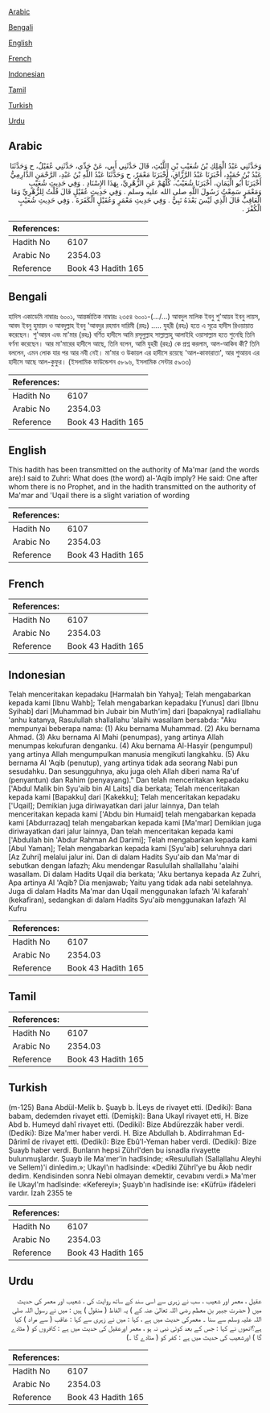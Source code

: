 [Arabic](#arabic)

[Bengali](#bengali)

[English](#english)

[French](#french)

[Indonesian](#indonesian)

[Tamil](#tamil)

[Turkish](#turkish)

[Urdu](#urdu)

## Arabic


<div dir="rtl" lang="ar" style={{fontSize:'larger',backgroundColor:'#f8f9fa',padding:20}}>
وَحَدَّثَنِي عَبْدُ الْمَلِكِ بْنُ شُعَيْبِ بْنِ اللَّيْثِ، قَالَ حَدَّثَنِي أَبِي، عَنْ جَدِّي، حَدَّثَنِي عُقَيْلٌ، ح وَحَدَّثَنَا عَبْدُ بْنُ حُمَيْدٍ، أَخْبَرَنَا عَبْدُ الرَّزَّاقِ، أَخْبَرَنَا مَعْمَرٌ، ح وَحَدَّثَنَا عَبْدُ اللَّهِ بْنُ عَبْدِ، الرَّحْمَنِ الدَّارِمِيُّ أَخْبَرَنَا أَبُو الْيَمَانِ، أَخْبَرَنَا شُعَيْبٌ، كُلُّهُمْ عَنِ الزُّهْرِيِّ، بِهَذَا الإِسْنَادِ ‏.‏ وَفِي حَدِيثِ شُعَيْبٍ وَمَعْمَرٍ سَمِعْتُ رَسُولَ اللَّهِ صلى الله عليه وسلم ‏.‏ وَفِي حَدِيثِ عُقَيْلٍ قَالَ قُلْتُ لِلزُّهْرِيِّ وَمَا الْعَاقِبُ قَالَ الَّذِي لَيْسَ بَعْدَهُ نَبِيٌّ ‏.‏ وَفِي حَدِيثِ مَعْمَرٍ وَعُقَيْلٍ الْكَفَرَةَ ‏.‏ وَفِي حَدِيثِ شُعَيْبٍ الْكُفْرَ ‏.‏
</div>
<div style={{backgroundColor:'#f8f9fa',padding:20, marginBottom: 10}}><table> <thead> <tr> <th>References:</th> <th></th> </tr> </thead> <tbody><tr><td>Hadith No</td><td>6107</td></tr><tr><td>Arabic No</td><td>2354.03</td></tr><tr><td>Reference</td><td>Book 43 Hadith 165</td></tr></tbody></table></div>

## Bengali


<div dir="ltr" lang="bn" style={{fontSize:'larger',backgroundColor:'#f8f9fa',padding:20}}>
হাদিস একাডেমি নাম্বারঃ ৬০০১, আন্তর্জাতিক নাম্বারঃ ২৩৫৪ ৬০০১-(.../...) আবদুল মালিক ইবনু শু'আয়ব ইবনু লায়স, আবদ ইবনু হুমায়দ ও আবদুল্লাহ ইবনু 'আবদুর রহমান দারিমী (রহঃ) ..... যুহরী (রহঃ) হতে এ সূত্রে হাদীস রিওয়ায়াত করেছেন। শু'আয়ব এবং মা'মার (রহঃ) বর্ণিত হাদীসে আমি রসূলুল্লাহ সাল্লাল্লাহু আলাইহি ওয়াসাল্লাম হতে শুনেছি তিনি বর্ণনা করেছেন। আর মা'মারের হাদীসে আছে, তিনি বলেন, আমি যুহরী (রহঃ) কে প্রশ্ন করলাম, আল-আকিব কী? তিনি বললেন, এমন লোক যার পর আর নবী নেই। মা’মার ও উকায়ল এর হাদীসে রয়েছে 'আল-কাফারাতা', আর শুআয়ব এর হাদীসে আছে আল-কুফুর। (ইসলামিক ফাউন্ডেশন ৫৮৯৬, ইসলামিক সেন্টার ৫৯৩৩)
</div>
<div style={{backgroundColor:'#f8f9fa',padding:20, marginBottom: 10}}><table> <thead> <tr> <th>References:</th> <th></th> </tr> </thead> <tbody><tr><td>Hadith No</td><td>6107</td></tr><tr><td>Arabic No</td><td>2354.03</td></tr><tr><td>Reference</td><td>Book 43 Hadith 165</td></tr></tbody></table></div>

## English


<div dir="ltr" lang="en" style={{fontSize:'larger',backgroundColor:'#f8f9fa',padding:20}}>
This hadith has been transmitted on the authority of Ma'mar (and the words are):I said to Zuhri: What does (the word) al-'Aqib imply? He said: One after whom there is no Prophet, and in the hadith transmitted on the authority of Ma'mar and 'Uqail there is a slight variation of wording
</div>
<div style={{backgroundColor:'#f8f9fa',padding:20, marginBottom: 10}}><table> <thead> <tr> <th>References:</th> <th></th> </tr> </thead> <tbody><tr><td>Hadith No</td><td>6107</td></tr><tr><td>Arabic No</td><td>2354.03</td></tr><tr><td>Reference</td><td>Book 43 Hadith 165</td></tr></tbody></table></div>

## French


<div dir="ltr" lang="fr" style={{fontSize:'larger',backgroundColor:'#f8f9fa',padding:20}}>

</div>
<div style={{backgroundColor:'#f8f9fa',padding:20, marginBottom: 10}}><table> <thead> <tr> <th>References:</th> <th></th> </tr> </thead> <tbody><tr><td>Hadith No</td><td>6107</td></tr><tr><td>Arabic No</td><td>2354.03</td></tr><tr><td>Reference</td><td>Book 43 Hadith 165</td></tr></tbody></table></div>

## Indonesian


<div dir="ltr" lang="id" style={{fontSize:'larger',backgroundColor:'#f8f9fa',padding:20}}>
Telah menceritakan kepadaku [Harmalah bin Yahya]; Telah mengabarkan kepada kami [Ibnu Wahb]; Telah mengabarkan kepadaku [Yunus] dari [Ibnu Syihab] dari [Muhammad bin Jubair bin Muth'im] dari [bapaknya] radliallahu 'anhu katanya, Rasulullah shallallahu 'alaihi wasallam bersabda: "Aku mempunyai beberapa nama: (1) Aku bernama Muhammad. (2) Aku bernama Ahmad. (3) Aku bernama Al Mahi (penumpas), yang artinya Allah menumpas kekufuran denganku. (4) Aku bernama Al-Hasyir (pengumpul) yang artinya Allah mengumpulkan manusia mengikuti langkahku. (5) Aku bernama Al 'Aqib (penutup), yang artinya tidak ada seorang Nabi pun sesudahku. Dan sesungguhnya, aku juga oleh Allah diberi nama Ra'uf (penyantun) dan Rahim (penyayang)." Dan telah menceritakan kepadaku ['Abdul Malik bin Syu'aib bin Al Laits] dia berkata; Telah menceritakan kepada kami [Bapakku] dari [Kakekku]; Telah menceritakan kepadaku ['Uqail]; Demikian juga diriwayatkan dari jalur lainnya, Dan telah menceritakan kepada kami ['Abdu bin Humaid] telah mengabarkan kepada kami [Abdurrazaq] telah mengabarkan kepada kami [Ma'mar] Demikian juga diriwayatkan dari jalur lainnya, Dan telah menceritakan kepada kami ['Abdullah bin 'Abdur Rahman Ad Darimi]; Telah mengabarkan kepada kami [Abul Yaman]; Telah mengabarkan kepada kami [Syu'aib] seluruhnya dari [Az Zuhri] melalui jalur ini. Dan di dalam Hadits Syu'aib dan Ma'mar di sebutkan dengan lafazh; Aku mendengar Rasulullah shallallahu 'alaihi wasallam. Di dalam Hadits Uqail dia berkata; 'Aku bertanya kepada Az Zuhri, Apa artinya Al 'Aqib? Dia menjawab; Yaitu yang tidak ada nabi setelahnya. Juga di dalam Hadits Ma'mar dan Uqail menggunakan lafazh 'Al kafarah' (kekafiran), sedangkan di dalam Hadits Syu'aib menggunakan lafazh 'Al Kufru
</div>
<div style={{backgroundColor:'#f8f9fa',padding:20, marginBottom: 10}}><table> <thead> <tr> <th>References:</th> <th></th> </tr> </thead> <tbody><tr><td>Hadith No</td><td>6107</td></tr><tr><td>Arabic No</td><td>2354.03</td></tr><tr><td>Reference</td><td>Book 43 Hadith 165</td></tr></tbody></table></div>

## Tamil


<div dir="ltr" lang="ta" style={{fontSize:'larger',backgroundColor:'#f8f9fa',padding:20}}>

</div>
<div style={{backgroundColor:'#f8f9fa',padding:20, marginBottom: 10}}><table> <thead> <tr> <th>References:</th> <th></th> </tr> </thead> <tbody><tr><td>Hadith No</td><td>6107</td></tr><tr><td>Arabic No</td><td>2354.03</td></tr><tr><td>Reference</td><td>Book 43 Hadith 165</td></tr></tbody></table></div>

## Turkish


<div dir="ltr" lang="tr" style={{fontSize:'larger',backgroundColor:'#f8f9fa',padding:20}}>
(m-125) Bana Abdül-Melik b. Şuayb b. İLeys de rivayet etti. (Dediki): Bana babam, dedemden rivayet etti. (Demişki): Bana Ukayl rivayet etti, H. Bize Abd b. Humeyd dahî rivayet etti. (Dediki): Bize Abdürezzâk haber verdi. (Dediki): Bize Ma'mer haber verdi. H. Bize Abdullah b. Abdirrahman Ed-Dârimî de rivayet etti. (Dediki): Bize Ebû'l-Yeman haber verdi. (Dediki): Bize Şuayb haber verdi. Bunların hepsi Zührî'den bu isnadla rivayette bulunmuşlardır. Şuayb ile Ma'mer'in hadîsinde; «Resulullah (Sallallahu Aleyhi ve Sellem)'i dinledim.»; Ukayl'ın hadîsinde: «Dediki Zührî'ye bu Âkıb nedir dedim. Kendisinden sonra Nebi olmayan demektir, cevabını verdi.» Ma'mer ile Ukayl'm hadîsinde: «Kefereyi»; Şuayb'ın hadîsinde ise: «Küfrü» ifâdeleri vardır. İzah 2355 te
</div>
<div style={{backgroundColor:'#f8f9fa',padding:20, marginBottom: 10}}><table> <thead> <tr> <th>References:</th> <th></th> </tr> </thead> <tbody><tr><td>Hadith No</td><td>6107</td></tr><tr><td>Arabic No</td><td>2354.03</td></tr><tr><td>Reference</td><td>Book 43 Hadith 165</td></tr></tbody></table></div>

## Urdu


<div dir="rtl" lang="ur" style={{fontSize:'larger',backgroundColor:'#f8f9fa',padding:20}}>
عقیل ، معمر اور شعیب ، سب نے زہری سے اسی سند کے ساتھ روایت کی ، شعیب اور معمر کی حدیث میں ( حضرت جبیر بن معطم رضی اللہ تعالیٰ عنہ کے ) یہ الفاظ ( منقول ) ہیں : میں نے رسول اللہ صلی اللہ علیہ وسلم سے سنا ۔ معمرکی حدیث میں ہے ، کہا : میں نے زہری سے کہا : عاقب ( سے مراد ) کیا ہے؟انھوں نے کہا : جس کے بعد کوئی نبی نہ ہو ، معمر اورعقیل کی حدیث میں ہے : کافروں کو ( مٹادے گا ) اورشعیب کی حدیث میں ہے : کفر کو ( مٹادے گا ۔)
</div>
<div style={{backgroundColor:'#f8f9fa',padding:20, marginBottom: 10}}><table> <thead> <tr> <th>References:</th> <th></th> </tr> </thead> <tbody><tr><td>Hadith No</td><td>6107</td></tr><tr><td>Arabic No</td><td>2354.03</td></tr><tr><td>Reference</td><td>Book 43 Hadith 165</td></tr></tbody></table></div>